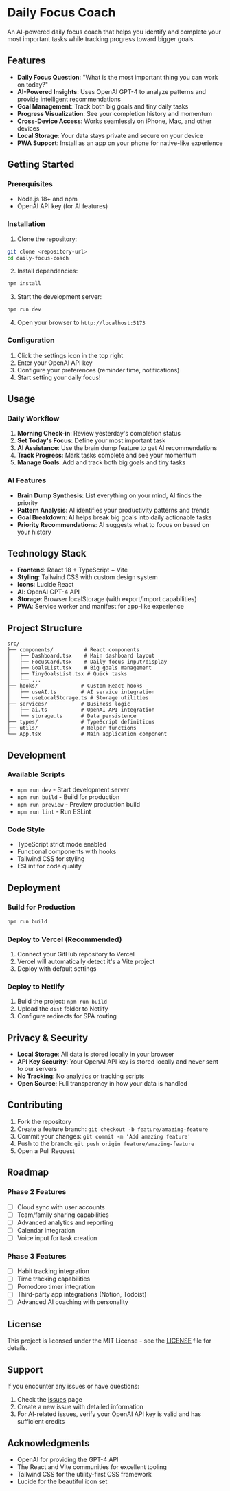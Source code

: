 # Daily Focus Coach

An AI-powered daily focus coach that helps you identify and complete your most important tasks while tracking progress toward bigger goals.

## Features

- **Daily Focus Question**: "What is the most important thing you can work on today?"
- **AI-Powered Insights**: Uses OpenAI GPT-4 to analyze patterns and provide intelligent recommendations
- **Goal Management**: Track both big goals and tiny daily tasks
- **Progress Visualization**: See your completion history and momentum
- **Cross-Device Access**: Works seamlessly on iPhone, Mac, and other devices
- **Local Storage**: Your data stays private and secure on your device
- **PWA Support**: Install as an app on your phone for native-like experience

## Getting Started

### Prerequisites

- Node.js 18+ and npm
- OpenAI API key (for AI features)

### Installation

1. Clone the repository:
```bash
git clone <repository-url>
cd daily-focus-coach
```

2. Install dependencies:
```bash
npm install
```

3. Start the development server:
```bash
npm run dev
```

4. Open your browser to `http://localhost:5173`

### Configuration

1. Click the settings icon in the top right
2. Enter your OpenAI API key
3. Configure your preferences (reminder time, notifications)
4. Start setting your daily focus!

## Usage

### Daily Workflow

1. **Morning Check-in**: Review yesterday's completion status
2. **Set Today's Focus**: Define your most important task
3. **AI Assistance**: Use the brain dump feature to get AI recommendations
4. **Track Progress**: Mark tasks complete and see your momentum
5. **Manage Goals**: Add and track both big goals and tiny tasks

### AI Features

- **Brain Dump Synthesis**: List everything on your mind, AI finds the priority
- **Pattern Analysis**: AI identifies your productivity patterns and trends
- **Goal Breakdown**: AI helps break big goals into daily actionable tasks
- **Priority Recommendations**: AI suggests what to focus on based on your history

## Technology Stack

- **Frontend**: React 18 + TypeScript + Vite
- **Styling**: Tailwind CSS with custom design system
- **Icons**: Lucide React
- **AI**: OpenAI GPT-4 API
- **Storage**: Browser localStorage (with export/import capabilities)
- **PWA**: Service worker and manifest for app-like experience

## Project Structure

```
src/
├── components/          # React components
│   ├── Dashboard.tsx    # Main dashboard layout
│   ├── FocusCard.tsx    # Daily focus input/display
│   ├── GoalsList.tsx    # Big goals management
│   ├── TinyGoalsList.tsx # Quick tasks
│   └── ...
├── hooks/              # Custom React hooks
│   ├── useAI.ts        # AI service integration
│   └── useLocalStorage.ts # Storage utilities
├── services/           # Business logic
│   ├── ai.ts           # OpenAI API integration
│   └── storage.ts      # Data persistence
├── types/              # TypeScript definitions
├── utils/              # Helper functions
└── App.tsx             # Main application component
```

## Development

### Available Scripts

- `npm run dev` - Start development server
- `npm run build` - Build for production
- `npm run preview` - Preview production build
- `npm run lint` - Run ESLint

### Code Style

- TypeScript strict mode enabled
- Functional components with hooks
- Tailwind CSS for styling
- ESLint for code quality

## Deployment

### Build for Production

```bash
npm run build
```

### Deploy to Vercel (Recommended)

1. Connect your GitHub repository to Vercel
2. Vercel will automatically detect it's a Vite project
3. Deploy with default settings

### Deploy to Netlify

1. Build the project: `npm run build`
2. Upload the `dist` folder to Netlify
3. Configure redirects for SPA routing

## Privacy & Security

- **Local Storage**: All data is stored locally in your browser
- **API Key Security**: Your OpenAI API key is stored locally and never sent to our servers
- **No Tracking**: No analytics or tracking scripts
- **Open Source**: Full transparency in how your data is handled

## Contributing

1. Fork the repository
2. Create a feature branch: `git checkout -b feature/amazing-feature`
3. Commit your changes: `git commit -m 'Add amazing feature'`
4. Push to the branch: `git push origin feature/amazing-feature`
5. Open a Pull Request

## Roadmap

### Phase 2 Features
- [ ] Cloud sync with user accounts
- [ ] Team/family sharing capabilities
- [ ] Advanced analytics and reporting
- [ ] Calendar integration
- [ ] Voice input for task creation

### Phase 3 Features
- [ ] Habit tracking integration
- [ ] Time tracking capabilities
- [ ] Pomodoro timer integration
- [ ] Third-party app integrations (Notion, Todoist)
- [ ] Advanced AI coaching with personality

## License

This project is licensed under the MIT License - see the [LICENSE](LICENSE) file for details.

## Support

If you encounter any issues or have questions:

1. Check the [Issues](https://github.com/your-username/daily-focus-coach/issues) page
2. Create a new issue with detailed information
3. For AI-related issues, verify your OpenAI API key is valid and has sufficient credits

## Acknowledgments

- OpenAI for providing the GPT-4 API
- The React and Vite communities for excellent tooling
- Tailwind CSS for the utility-first CSS framework
- Lucide for the beautiful icon set
